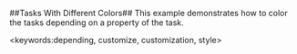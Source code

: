 ##Tasks With Different Colors##
This example demonstrates how to color the tasks depending on a property of the task.

<keywords:depending, customize, customization, style>
